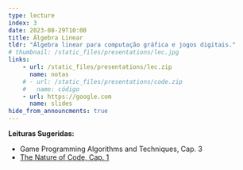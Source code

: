 ```yaml
---
type: lecture
index: 3
date: 2023-08-29T10:00
title: Álgebra Linear
tldr: "Álgebra linear para computação gráfica e jogos digitais."
# thumbnail: /static_files/presentations/lec.jpg
links: 
    - url: /static_files/presentations/lec.zip
      name: notas
    # - url: /static_files/presentations/code.zip
    #   name: código
    - url: https://google.com
      name: slides
hide_from_announcments: true
---
```

**Leituras Sugeridas:**
- Game Programming Algorithms and Techniques, Cap. 3
- [The Nature of Code, Cap. 1](https://natureofcode.com/book/chapter-1-vectors/)